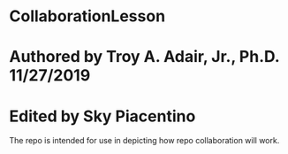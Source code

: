 # CollaborationLesson
# Authored by Troy A. Adair, Jr., Ph.D. 11/27/2019
# Edited by Sky Piacentino

The repo is intended for use in depicting how repo collaboration will work.
